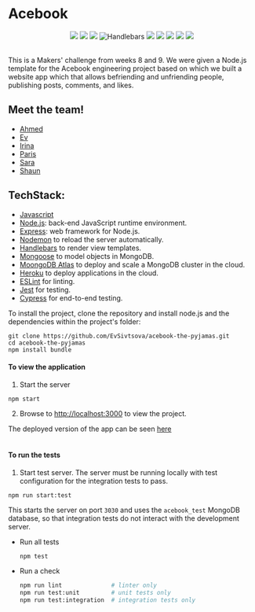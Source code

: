 # Acebook
<div align="center">
  <img src="https://img.shields.io/badge/javascript-%23323330.svg?style=for-the-badge&logo=javascript&logoColor=%23F7DF1E"/>
  <img src="https://img.shields.io/badge/node.js-6DA55F?style=for-the-badge&logo=node.js&logoColor=white"/>
  <img src="https://img.shields.io/badge/express.js-%23404d59.svg?style=for-the-badge&logo=express&logoColor=%2361DAFB"/>
  <img src="https://img.shields.io/badge/Handlebars-black?style=for-the-badge&logo=Handlebars&logoColor=white" alt="Handlebars"/>
  <img src="https://img.shields.io/badge/html5-%23E34F26.svg?style=for-the-badge&logo=html5&logoColor=white"/>
  <img src="https://img.shields.io/badge/css3-%231572B6.svg?style=for-the-badge&logo=css3&logoColor=white"/>
  <img src="https://img.shields.io/badge/-jest-%23C21325?style=for-the-badge&logo=jest&logoColor=white"/>
  <img src="https://img.shields.io/badge/-cypress-%23E5E5E5?style=for-the-badge&logo=cypress&logoColor=058a5e"/>
  <img src="https://img.shields.io/badge/MongoDB-%234ea94b.svg?style=for-the-badge&logo=mongodb&logoColor=white"/>
</div>
<br>

This is a Makers' challenge from weeks 8 and 9. We were given a Node.js template for the Acebook engineering project based on which we built a website app which that allows befriending and unfriending people, publishing posts, comments, and likes. 

## Meet the team!

* [Ahmed](https://github.com/meddydev)<br>
* [Ev](https://github.com/EvSivtsova)<br>
* [Irina](https://github.com/IrinaVi)<br>
* [Paris](https://github.com/ParisMonson)<br>
* [Sara](https://github.com/Saraesabbagh)<br>
* [Shaun](https://github.com/shaunywho)<br>

## TechStack:

- [Javascript](https://www.javascript.com/)
- [Node.js](https://nodejs.org/en/): back-end JavaScript runtime environment.
- [Express](https://expressjs.com/): web framework for Node.js.
- [Nodemon](https://nodemon.io/) to reload the server automatically.
- [Handlebars](https://handlebarsjs.com/) to render view templates.
- [Mongoose](https://mongoosejs.com) to model objects in MongoDB.
- [MoongoDB Atlas](https://www.mongodb.com/cloud/atlas) to deploy and scale a MongoDB cluster in the cloud.
- [Heroku](https:/www.heroku.com) to deploy applications in the cloud. 
- [ESLint](https://eslint.org) for linting.
- [Jest](https://jestjs.io/) for testing.
- [Cypress](https://www.cypress.io/) for end-to-end testing.

To install the project, clone the repository and install node.js and the dependencies within the project's folder:

```
git clone https://github.com/EvSivtsova/acebook-the-pyjamas.git
cd acebook-the-pyjamas
npm install bundle
```
#### To view the application

1. Start the server
```
npm start
```
2. Browse to [http://localhost:3000](http://localhost:3000) to view the project.

The deployed version of the app can be seen [here](https://acebook-the-pyjamas.herokuapp.com)
<br>
<br>
#### To run the tests

1. Start test server. The server must be running locally with test configuration for the integration tests to pass.

```
npm run start:test
```

This starts the server on port `3030` and uses the `acebook_test` MongoDB database, so that integration tests do not interact with the development server.

- Run all tests
  ```
  npm test
  ```
- Run a check
  ```bash
  npm run lint              # linter only
  npm run test:unit         # unit tests only
  npm run test:integration  # integration tests only
  ```
